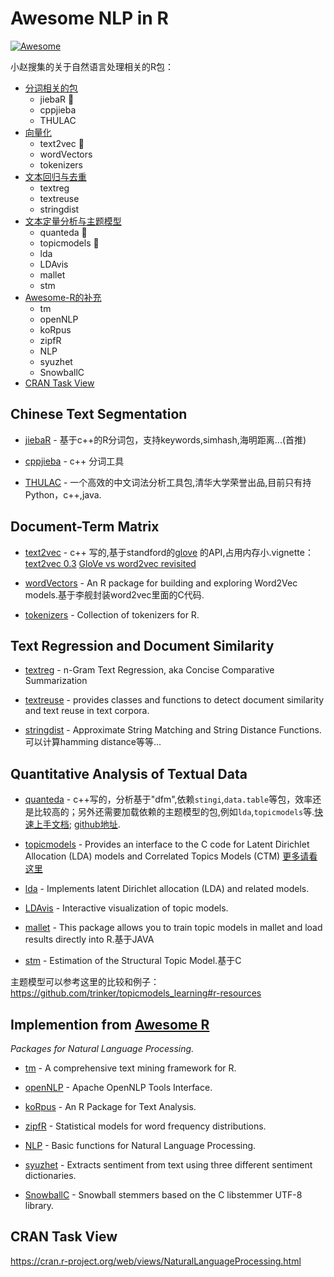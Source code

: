 # Awesome NLP in R

[![Awesome](https://cdn.rawgit.com/sindresorhus/awesome/d7305f38d29fed78fa85652e3a63e154dd8e8829/media/badge.svg)](https://github.com/sindresorhus/awesome)

小赵搜集的关于自然语言处理相关的R包：

  - [分词相关的包](#chinese-text-segmentation)
    - jiebaR :star2:
    - cppjieba
    - THULAC
  - [向量化](#document-term-matrix)
    - text2vec :star2:
    - wordVectors
    - tokenizers
  - [文本回归与去重](#text-regression-and-document-similarity)
    - textreg
    - textreuse
    - stringdist
  - [文本定量分析与主题模型](#quantitative-analysis-of-textual-data)
    - quanteda :star2:
    - topicmodels :star2:
    - lda
    - LDAvis
    - mallet
    - stm
  - [Awesome-R的补充](#implemention-from-awesome-r)
    - tm
    - openNLP
    - koRpus
    - zipfR
    - NLP
    - syuzhet
    - SnowballC
  - [CRAN Task View](#cran-task-view)

## Chinese Text Segmentation

* [jiebaR](https://github.com/qinwf/jiebaR) - 基于c++的R分词包，支持keywords,simhash,海明距离...(首推)

* [cppjieba](https://github.com/yanyiwu/cppjieba) - c++ 分词工具

* [THULAC](http://thulac.thunlp.org/) - 一个高效的中文词法分析工具包,清华大学荣誉出品,目前只有持Python，c++,java.

## Document-Term Matrix

* [text2vec](https://cran.r-project.org/web/packages/text2vec/vignettes/text-vectorization.html) - c++ 写的,基于standford的[glove](http://www-nlp.stanford.edu/projects/glove/) 的API,占用内存小.vignette：[text2vec 0.3](http://dsnotes.com/articles/text2vec-0-3) [GloVe vs word2vec revisited](http://dsnotes.com/articles/glove-enwiki)

* [wordVectors](https://github.com/bmschmidt/wordVectors) - An R package for building and exploring Word2Vec models.基于李舰封装word2vec里面的C代码.

* [tokenizers](https://github.com/ropensci/tokenizers) - Collection of tokenizers for R.

## Text Regression and Document Similarity

* [textreg](https://cran.r-project.org/web/packages/textreg/) -  n-Gram Text Regression, aka Concise Comparative Summarization

* [textreuse](https://cran.r-project.org/web/packages/textreuse/vignettes/textreuse-introduction.html) - provides classes and functions to detect document similarity and text reuse in text corpora.

* [stringdist](https://cran.r-project.org/web/packages/stringdist/) - Approximate String Matching and String Distance Functions.可以计算hamming distance等等...

## Quantitative Analysis of Textual Data

* [quanteda](https://cran.r-project.org/web/packages/quanteda/vignettes/quickstart.html) - c++写的，分析基于"dfm",依赖`stingi`,`data.table`等包，效率还是比较高的；另外还需要加载依赖的主题模型的包,例如`lda`,`topicmodels`等.[快速上手文档](http://kbenoit.github.io/quanteda/intro/overview.html);  [github地址](https://github.com/kbenoit/quanteda).

* [topicmodels](https://cran.r-project.org/web/packages/topicmodels/index.html) - Provides an interface to the C code for Latent Dirichlet Allocation (LDA) models and Correlated Topics Models (CTM) [更多请看这里](https://github.com/trinker/topicmodels_learning)

* [lda](https://cran.r-project.org/web/packages/lda/index.html) - Implements latent Dirichlet allocation (LDA) and related models.

* [LDAvis](https://github.com/cpsievert/LDAvis) - Interactive visualization of topic models.

* [mallet](https://cran.r-project.org/web/packages/mallet/index.html) - This package allows you to train topic models in mallet and load results directly into R.基于JAVA

* [stm](https://cran.r-project.org/web/packages/stm/) - Estimation of the Structural Topic Model.基于C

主题模型可以参考这里的比较和例子：<https://github.com/trinker/topicmodels_learning#r-resources>

##  Implemention from [Awesome R](https://github.com/qinwf/awesome-R/blob/master/README.md#natural-language-processing) 
*Packages for Natural Language Processing.* 

* [tm](http://cran.r-project.org/web/packages/tm/index.html) - A comprehensive text mining framework for R.

* [openNLP](http://cran.r-project.org/web/packages/openNLP/index.html) - Apache OpenNLP Tools Interface.

* [koRpus](http://cran.r-project.org/web/packages/koRpus/index.html) - An R Package for Text Analysis.

* [zipfR](http://cran.r-project.org/web/packages/zipfR/index.html) - Statistical models for word frequency distributions.

* [NLP](http://cran.r-project.org/web/packages/NLP/index.html) - Basic functions for Natural Language Processing.

* [syuzhet](https://cran.r-project.org/web/packages/syuzhet/index.html) - Extracts sentiment from text using three different sentiment dictionaries.

* [SnowballC](https://cran.rstudio.com/web/packages/SnowballC/index.html) - Snowball stemmers based on the C libstemmer UTF-8 library.

## CRAN Task View

<https://cran.r-project.org/web/views/NaturalLanguageProcessing.html>

